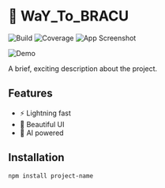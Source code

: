 # 🌟 WaY_To_BRACU

![Build](https://img.shields.io/github/actions/workflow/status/username/repo/build.yml)
![Coverage](https://img.shields.io/codecov/c/github/username/repo)
![App Screenshot](https://github.com/user-attachments/assets/8c9e22db-54df-41d7-95b3-2c27b179d446)


![Demo](https://user-images.githubusercontent.com/yourusername/demo.gif)

A brief, exciting description about the project.

## Features

- ⚡ Lightning fast
- 🎨 Beautiful UI
- 🤖 AI powered

## Installation

```bash
npm install project-name

